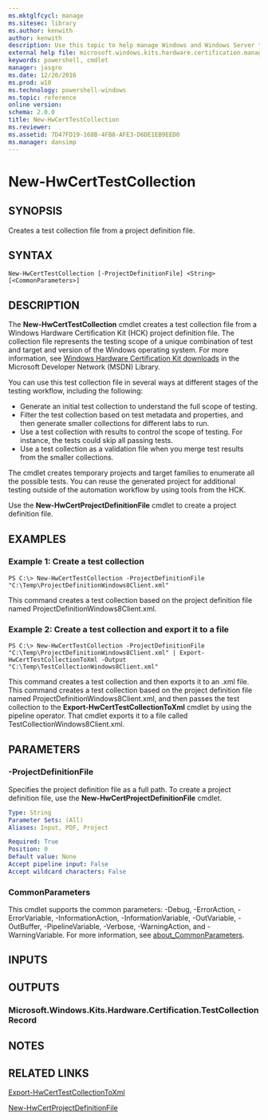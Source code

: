 ```yaml
---
ms.mktglfcycl: manage
ms.sitesec: library
ms.author: kenwith
author: kenwith
description: Use this topic to help manage Windows and Windows Server technologies with Windows PowerShell.
external help file: microsoft.windows.kits.hardware.certification.management.dll-Help.xml
keywords: powershell, cmdlet
manager: jasgro
ms.date: 12/20/2016
ms.prod: w10
ms.technology: powershell-windows
ms.topic: reference
online version: 
schema: 2.0.0
title: New-HwCertTestCollection
ms.reviewer:
ms.assetid: 7D47FD19-168B-4FB8-AFE3-D6DE1EB9EED0
ms.manager: dansimp
---
```


# New-HwCertTestCollection

## SYNOPSIS
Creates a test collection file from a project definition file.

## SYNTAX

```
New-HwCertTestCollection [-ProjectDefinitionFile] <String> [<CommonParameters>]
```

## DESCRIPTION
The **New-HwCertTestCollection** cmdlet creates a test collection file from a Windows Hardware Certification Kit (HCK) project definition file.
The collection file represents the testing scope of a unique combination of test and target and version of the Windows operating system.
For more information, see [Windows Hardware Certification Kit downloads](http://go.microsoft.com/fwlink/?LinkId=614978) in the Microsoft Developer Network (MSDN) Library.

You can use this test collection file in several ways at different stages of the testing workflow, including the following: 

- Generate an initial test collection to understand the full scope of testing. 
- Filter the test collection based on test metadata and properties, and then generate smaller collections for different labs to run. 
- Use a test collection with results to control the scope of testing.
For instance, the tests could skip all passing tests. 
- Use a test collection as a validation file when you merge test results from the smaller collections.

The cmdlet creates temporary projects and target families to enumerate all the possible tests.
You can reuse the generated project for additional testing outside of the automation workflow by using tools from the HCK.

Use the **New-HwCertProjectDefinitionFile** cmdlet to create a project definition file.

## EXAMPLES

### Example 1: Create a test collection
```
PS C:\> New-HwCertTestCollection -ProjectDefinitionFile "C:\Temp\ProjectDefinitionWindows8Client.xml"
```

This command creates a test collection based on the project definition file named ProjectDefinitionWindows8Client.xml.

### Example 2: Create a test collection and export it to a file
```
PS C:\> New-HwCertTestCollection -ProjectDefinitionFile "C:\Temp\ProjectDefinitionWindows8Client.xml" | Export-HwCertTestCollectionToXml -Output "C:\Temp\TestCollectionWindows8Client.xml"
```

This command creates a test collection and then exports it to an .xml file.
This command creates a test collection based on the project definition file named ProjectDefinitionWindows8Client.xml, and then passes the test collection to the **Export-HwCertTestCollectionToXml** cmdlet by using the pipeline operator.
That cmdlet exports it to a file called TestCollectionWindows8Client.xml.

## PARAMETERS

### -ProjectDefinitionFile
Specifies the project definition file as a full path.
To create a project definition file, use the **New-HwCertProjectDefinitionFile** cmdlet.

```yaml
Type: String
Parameter Sets: (All)
Aliases: Input, PDF, Project

Required: True
Position: 0
Default value: None
Accept pipeline input: False
Accept wildcard characters: False
```

### CommonParameters
This cmdlet supports the common parameters: -Debug, -ErrorAction, -ErrorVariable, -InformationAction, -InformationVariable, -OutVariable, -OutBuffer, -PipelineVariable, -Verbose, -WarningAction, and -WarningVariable. For more information, see [about_CommonParameters](http://go.microsoft.com/fwlink/?LinkID=113216).

## INPUTS

## OUTPUTS

### Microsoft.Windows.Kits.Hardware.Certification.TestCollectionRecord

## NOTES

## RELATED LINKS

[Export-HwCertTestCollectionToXml](./Export-HwCertTestCollectionToXml.md)

[New-HwCertProjectDefinitionFile](./New-HwCertProjectDefinitionFile.md)

